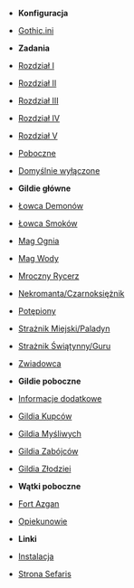 - **Konfiguracja**
- [Gothic.ini](Sekcje/Konfiguracja/Ini.md)

- **Zadania**
- [Rozdział I](Sekcje/Zadania/Rozdzial_I.md)
- [Rozdział II](Sekcje/Zadania/Rozdzial_II.md)
- [Rozdział III](Sekcje/Zadania/Rozdzial_III.md)
- [Rozdział IV](Sekcje/Zadania/Rozdzial_IV.md)
- [Rozdział V](Sekcje/Zadania/Rozdzial_V.md)
- [Poboczne](Sekcje/Zadania/Poboczne.md)
- [Domyślnie wyłączone](Sekcje/Zadania/Wylaczone.md)

- **Gildie główne**
- [Łowca Demonów](Sekcje/Gildie_Glowne/Lowca_Demonow.md)
- [Łowca Smoków](Sekcje/Gildie_Glowne/Lowca_Smokow.md)
- [Mag Ognia](Sekcje/Gildie_Glowne/Mag_Ognia.md)
- [Mag Wody](Sekcje/Gildie_Glowne/Mag_Wody.md)
- [Mroczny Rycerz](Sekcje/Gildie_Glowne/Mroczny_Rycerz.md)
- [Nekromanta/Czarnoksiężnik](Sekcje/Gildie_Glowne/Nekromanta_Czarnoksieznik.md)
- [Potępiony](Sekcje/Gildie_Glowne/Potepiony.md)
- [Strażnik Miejski/Paladyn](Sekcje/Gildie_Glowne/Paladyn.md)
- [Strażnik Świątynny/Guru](Sekcje/Gildie_Glowne/StraznikSwiatynny_Guru.md)
- [Zwiadowca](Sekcje/Gildie_Glowne/Zwiadowca.md)

- **Gildie poboczne**
- [Informacje dodatkowe](Sekcje/Gildie_Poboczne/Info.md)
- [Gildia Kupców](Sekcje/Gildie_Poboczne/Gildia_Kupcow.md)
- [Gildia Myśliwych](Sekcje/Gildie_Poboczne/Gildia_Mysliwych.md)
- [Gildia Zabójców](Sekcje/Gildie_Poboczne/Gildia_Zabojcow.md)
- [Gildia Złodziei](Sekcje/Gildie_Poboczne/Gildia_Zlodziei.md)

- **Wątki poboczne**
- [Fort Azgan](Sekcje/Watki/Fort_Azgan.md)
- [Opiekunowie](Sekcje/Watki/Opiekunowie.md)

- **Linki**
- [Instalacja](https://sefaris.eu/new-balance/installation)
- [Strona Sefaris](https://sefaris.eu)
